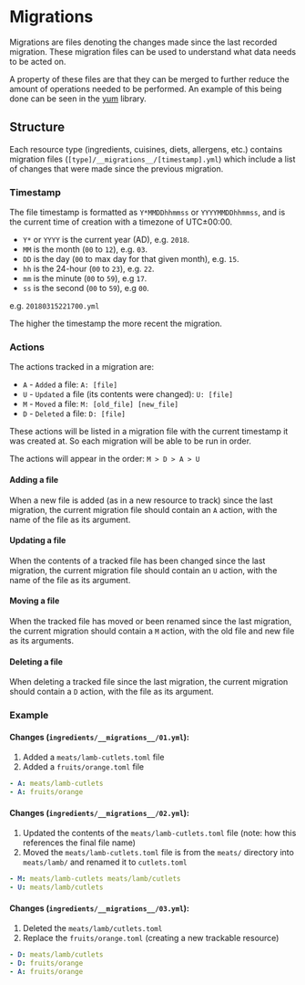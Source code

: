 Migrations
============

Migrations are files denoting the changes made since the last recorded migration. These migration files can be used to understand what data needs to be acted on.

A property of these files are that they can be merged to further reduce the amount of operations needed to be performed. An example of this being done can be seen in the [yum](https://github.com/ZURASTA/yum/blob/132cb79ab328d2e4063d581f79fde0ff4243eb02/lib/yum/migration.ex#L65-L130) library.

## Structure

Each resource type (ingredients, cuisines, diets, allergens, etc.) contains migration files (`[type]/__migrations__/[timestamp].yml`) which include a list of changes that were made since the previous migration.

### Timestamp

The file timestamp is formatted as `Y*MMDDhhmmss` or `YYYYMMDDhhmmss`, and is the current time of creation with a timezone of UTC±00:00.

* `Y*` or `YYYY` is the current year (AD), e.g. `2018`.
* `MM` is the month (`00` to `12`), e.g. `03`.
* `DD` is the day (`00` to max day for that given month), e.g. `15`.
* `hh` is the 24-hour (`00` to `23`), e.g. `22`.
* `mm` is the minute (`00` to `59`), e.g `17`.
* `ss` is the second (`00` to `59`), e.g `00`.

e.g. `20180315221700.yml`

The higher the timestamp the more recent the migration.

### Actions

The actions tracked in a migration are:

* `A` - `Added` a file: `A: [file]`
* `U` - `Updated` a file (its contents were changed): `U: [file]`
* `M` - `Moved` a file: `M: [old_file] [new_file]`
* `D` - `Deleted` a file: `D: [file]`

These actions will be listed in a migration file with the current timestamp it was created at. So each migration will be able to be run in order.

The actions will appear in the order: `M > D > A > U`

#### Adding a file

When a new file is added (as in a new resource to track) since the last migration, the current migration file should contain an `A` action, with the name of the file as its argument.

#### Updating a file

When the contents of a tracked file has been changed since the last migration, the current migration file should contain an `U` action, with the name of the file as its argument.

#### Moving a file

When the tracked file has moved or been renamed since the last migration, the current migration should contain a `M` action, with the old file and new file as its arguments.

#### Deleting a file

When deleting a tracked file since the last migration, the current migration should contain a `D` action, with the file as its argument.

### Example

#### Changes (`ingredients/__migrations__/01.yml`):
1. Added a `meats/lamb-cutlets.toml` file
2. Added a `fruits/orange.toml` file

```yaml
- A: meats/lamb-cutlets
- A: fruits/orange
```

#### Changes (`ingredients/__migrations__/02.yml`):
1. Updated the contents of the `meats/lamb-cutlets.toml` file (note: how this references the final file name)
2. Moved the `meats/lamb-cutlets.toml` file is from the `meats/` directory into `meats/lamb/` and renamed it to `cutlets.toml`

```yaml
- M: meats/lamb-cutlets meats/lamb/cutlets
- U: meats/lamb/cutlets
```

#### Changes (`ingredients/__migrations__/03.yml`):
1. Deleted the `meats/lamb/cutlets.toml`
2. Replace the `fruits/orange.toml` (creating a new trackable resource)

```yaml
- D: meats/lamb/cutlets
- D: fruits/orange
- A: fruits/orange
```
